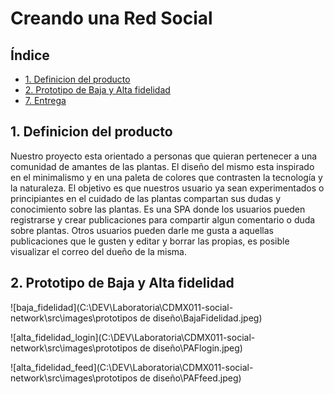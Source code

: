# Creando una Red Social

## Índice

* [1. Definicion del producto ](#1-Definicion-del-producto)
* [2. Prototipo de Baja y Alta fidelidad ](#2-prototipo-de--baja-y-alta-fidelidad)
* [7. Entrega](#7-entrega)


## 1. Definicion del producto

Nuestro proyecto esta orientado a personas que quieran pertenecer a una comunidad de amantes de las plantas. El
diseño del mismo esta inspirado en el minimalismo y en una paleta de colores que contrasten la tecnología y la 
naturaleza. El objetivo es que nuestros usuario ya sean experimentados o principiantes en el cuidado de las plantas
compartan sus dudas y conocimiento sobre las plantas. Es una SPA donde los usuarios pueden registrarse y crear
publicaciones para compartir algun comentario o duda sobre plantas. Otros usuarios pueden darle me gusta a aquellas 
publicaciones que le gusten y editar y borrar las propias, es posible visualizar el correo del dueño de la misma.


## 2. Prototipo de Baja y Alta fidelidad

![baja_fidelidad](C:\DEV\Laboratoria\CDMX011-social-network\src\images\prototipos de diseño\BajaFidelidad.jpeg)

![alta_fidelidad_login](C:\DEV\Laboratoria\CDMX011-social-network\src\images\prototipos de diseño\PAFlogin.jpeg)

![alta_fidelidad_feed](C:\DEV\Laboratoria\CDMX011-social-network\src\images\prototipos de diseño\PAFfeed.jpeg)


